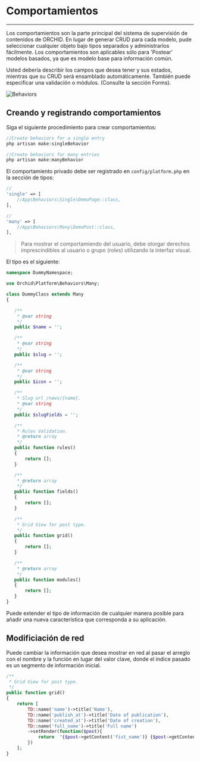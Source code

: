 # Comportamientos 
----------

Los comportamientos son la parte principal del sistema de supervisión de contenidos de ORCHID. En lugar de generar CRUD para cada modelo, pude seleccionar cualquier objeto bajo tipos separados y administrarlos fácilmente.
Los comportamientos son aplicables sólo para 'Postear' modelos basados, ya que es modelo base para información común.

Usted debería describir los campos que desea tener y sus estados, mientras que su CRUD será ensamblado automáticamente.
También puede especificar una validación o módulos. (Consulte la sección Forms).

![Behaviors](https://orchid.software/img/scheme/behaviors.jpg)

## Creando y registrando comportamientos
        
Siga el siguiente procedimiento para crear comportamientos:


```php
//Create behaviors for a single entry
php artisan make:singleBehavior

//Create behaviors for many entries 
php artisan make:manyBehavior
```

El comportamiento privado debe ser registrado en `config/platform.php` en la sección de tipos:


```php
//
'single' => [
    //App\Behaviors\Single\DemoPage::class,
],

//
'many' => [
    //App\Behaviors\Many\DemoPost::class,
],
```

> Para mostrar el comportamiendo del usuario, debe otorgar derechos imprescindibles al usuario o grupo (roles) utilizando la interfaz visual.

El tipo es el siguiente:

 ```php
namespace DummyNamespace;

use Orchid\Platform\Behaviors\Many;

class DummyClass extends Many
{

    /**
     * @var string
     */
    public $name = '';

    /**
     * @var string
     */
    public $slug = '';

    /**
     * @var string
     */
    public $icon = '';

    /**
     * Slug url /news/{name}.
     * @var string
     */
    public $slugFields = '';

    /**
     * Rules Validation.
     * @return array
     */
    public function rules()
    {
        return [];
    }

    /**
     * @return array
     */
    public function fields()
    {
        return [];
    }

    /**
     * Grid View for post type.
     */
    public function grid()
    {
        return [];
    }

    /**
     * @return array
     */
    public function modules()
    {
        return [];
    }
}

```

Puede extender el tipo de información de cualquier manera posible para añadir una nueva característica que corresponda a su aplicación.


## Modificiación de red


Puede cambiar la información que desea mostrar en red al pasar el arreglo con el nombre y la función en lugar del valor clave, donde el índice pasado es un segmento de información inicial.

 ```php
 /**
  * Grid View for post type.
  */
 public function grid()
 {
     return [
         TD::name('name')->title('Name'),
         TD::name('publish_at')->title('Date of publication'),
         TD::name('created_at')->title('Date of creation'),
         TD::name('full_name')->title('Full name')
         ->setRender(function($post){
             return  "{$post->getContent('fist_name')} {$post->getContent('last_name')}";
         })
     ];
 }

```
